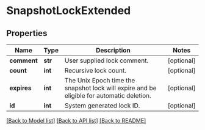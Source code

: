 # SnapshotLockExtended

## Properties
Name | Type | Description | Notes
------------ | ------------- | ------------- | -------------
**comment** | **str** | User supplied lock comment. | [optional] 
**count** | **int** | Recursive lock count. | [optional] 
**expires** | **int** | The Unix Epoch time the snapshot lock will expire and be eligible for automatic deletion. | [optional] 
**id** | **int** | System generated lock ID. | [optional] 

[[Back to Model list]](../README.md#documentation-for-models) [[Back to API list]](../README.md#documentation-for-api-endpoints) [[Back to README]](../README.md)


